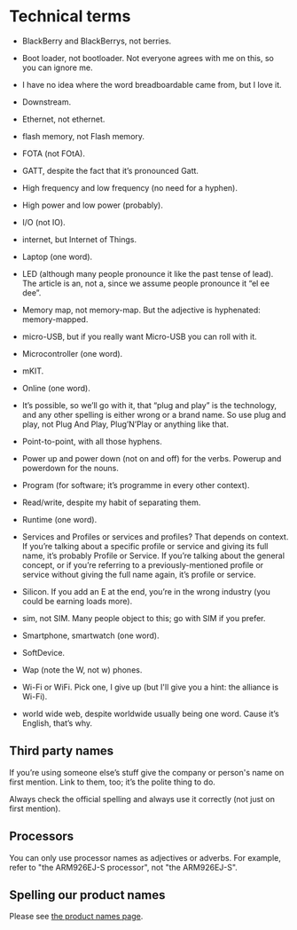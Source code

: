 # Technical terms

* BlackBerry and BlackBerrys, not berries.

* Boot loader, not bootloader. Not everyone agrees with me on this, so you can ignore me.

* I have no idea where the word breadboardable came from, but I love it.

* Downstream.

* Ethernet, not ethernet.

* flash memory, not Flash memory.

* FOTA (not FOtA).

* GATT, despite the fact that it’s pronounced Gatt.

* High frequency and low frequency (no need for a hyphen).

* High power and low power (probably).

* I/O (not IO).

* internet, but Internet of Things.

* Laptop (one word).

* LED (although many people pronounce it like the past tense of lead). The article is an, not a, since we assume people pronounce it “el ee dee”.

* Memory map, not memory-map. But the adjective is hyphenated: memory-mapped.

* micro-USB, but if you really want Micro-USB you can roll with it.

* Microcontroller (one word).

* mKIT.

* Online (one word).

* It’s possible, so we’ll go with it, that “plug and play” is the technology, and any other spelling is either wrong or a brand name. So use plug and play, not Plug And Play, Plug’N’Play or anything like that.

* Point-to-point, with all those hyphens.

* Power up and power down (not on and off) for the verbs. Powerup and powerdown for the nouns.

* Program (for software; it’s programme in every other context).

* Read/write, despite my habit of separating them.

* Runtime (one word).

* Services and Profiles or services and profiles? That depends on context. If you’re talking about a specific profile or service and giving its full name, it’s probably Profile or Service. If you’re talking about the general concept, or if you’re referring to a previously-mentioned profile or service without giving the full name again, it’s profile or service.

* Silicon. If you add an E at the end, you’re in the wrong industry (you could be earning loads more).

* sim, not SIM. Many people object to this; go with SIM if you prefer.

* Smartphone, smartwatch (one word).

* SoftDevice.

* Wap (note the W, not w) phones.

* Wi-Fi or WiFi. Pick one, I give up (but I'll give you a hint: the alliance is Wi-Fi).

* world wide web, despite worldwide usually being one word. Cause it’s English, that’s why.

## Third party names

If you’re using someone else’s stuff give the company or person's name on first mention. Link to them, too; it’s the polite thing to do.

Always check the official spelling and always use it correctly (not just on first mention).

## Processors

You can only use processor names as adjectives or adverbs. For example, refer to "the ARM926EJ-S processor", not "the ARM926EJ-S".

## Spelling our product names

Please see [the product names page](product_names.md).


